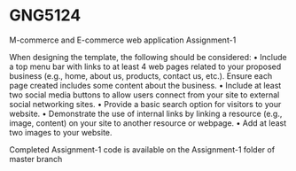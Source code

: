 # GNG5124
M-commerce and E-commerce web application
Assignment-1 


When designing the template, the following should be considered:
• Include a top menu bar with links to at least 4 web pages related to your proposed business (e.g., home, about us, products, contact us, etc.). Ensure each page created includes some content about the business.
• Include at least two social media buttons to allow users connect from your site to external social networking sites.
• Provide a basic search option for visitors to your website.
• Demonstrate the use of internal links by linking a resource (e.g., image, content) on your site to another resource or webpage.
• Add at least two images to your website.


Completed Assignment-1 code is available on the Assignment-1 folder of master branch
